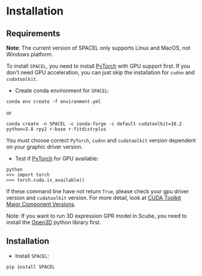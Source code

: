 # Installation

## Requirements
**Note**: The current version of SPACEL only supports Linux and MacOS, not Windows platform. 

To install `SPACEL`, you need to install [PyTorch](https://pytorch.org) with GPU support first. If you don't need GPU acceleration, you can just skip the installation for `cudnn` and `cudatoolkit`.
* Create conda environment for `SPACEL`:
```
conda env create -f environment.yml
```
or
```
conda create -n SPACEL -c conda-forge -c default cudatoolkit=10.2 python=3.8 rpy2 r-base r-fitdistrplus
```
You must choose correct `PyTorch`, `cudnn` and `cudatoolkit` version dependent on your graphic driver version. 
* Test if [PyTorch](https://pytorch.org) for GPU available:
```
python
>>> import torch
>>> torch.cuda.is_available()
```
If these command line have not return `True`, please check your gpu driver version and `cudatoolkit` version. For more detail, look at [CUDA Toolkit Major Component Versions](https://docs.nvidia.com/cuda/cuda-toolkit-release-notes/index.html#cuda-major-component-versions).

Note: If you want to run 3D expression GPR model in Scube, you need to install the [Open3D](http://www.open3d.org/docs/release/) python library first.

## Installation
* Install `SPACEL`:
```
pip install SPACEL
```
